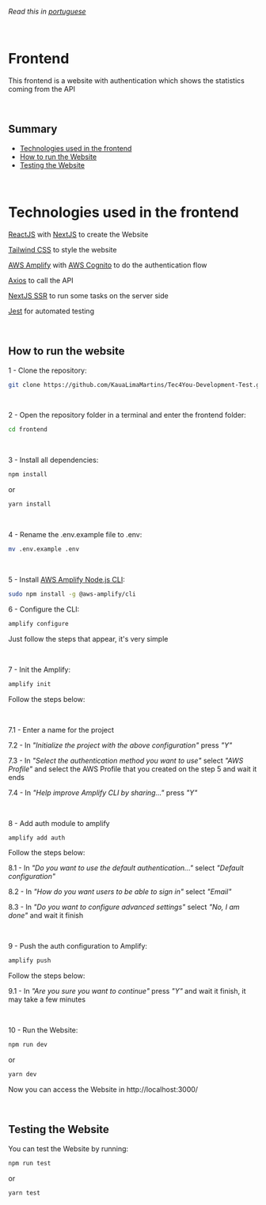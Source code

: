*Read this in [portuguese](https://github.com/KauaLimaMartins/Tec4You-Development-Test/blob/master/frontend/README.pt.md)*

<br />

# Frontend

This frontend is a website with authentication which shows the statistics coming from the API

<br />

## Summary

- [Technologies used in the frontend](#technologies-used-in-the-frontend)
- [How to run the Website](#how-to-run-the-website)
- [Testing the Website](#testing-the-website)

<br />

# Technologies used in the frontend

[ReactJS](https://reactjs.org/) with [NextJS](https://nextjs.org/) to create the Website

[Tailwind CSS](https://tailwindcss.com/) to style the website

[AWS Amplify](https://docs.amplify.aws/) with [AWS Cognito](https://aws.amazon.com/pt/cognito/) to do the authentication flow

[Axios](https://axios-http.com/ptbr/docs/intro) to call the API

[NextJS SSR](https://nextjs.org/docs/basic-features/data-fetching/get-server-side-props) to run some tasks on the server side

[Jest](https://jestjs.io/pt-BR/) for automated testing

<br />

## How to run the website

1 - Clone the repository:
```bash
git clone https://github.com/KauaLimaMartins/Tec4You-Development-Test.git
```

<br />

2 - Open the repository folder in a terminal and enter the frontend folder:
```bash
cd frontend
```

<br />

3 - Install all dependencies:
```bash
npm install
```
or
```bash
yarn install
```

<br />

4 - Rename the .env.example file to .env:
```bash
mv .env.example .env
```

<br />

5 - Install [AWS Amplify Node.js CLI](https://github.com/aws-amplify/amplify-cli):
```bash
sudo npm install -g @aws-amplify/cli
```

6 - Configure the CLI:
```bash
amplify configure
```

Just follow the steps that appear, it's very simple

<br />

7 - Init the Amplify:
```bash
amplify init
```

Follow the steps below:

<br />

7.1 - Enter a name for the project

7.2 - In *"Initialize the project with the above configuration"* press *"Y"*

7.3 - In *"Select the authentication method you want to use"* select *"AWS Profile"* and select the AWS Profile that you created on the step 5 and wait it ends

7.4 - In *"Help improve Amplify CLI by sharing..."* press *"Y"*

<br />

8 - Add auth module to amplify
```bash
amplify add auth
```

Follow the steps below:

8.1 - In *"Do you want to use the default authentication..."* select *"Default configuration"*

8.2 - In *"How do you want users to be able to sign in"* select *"Email"*

8.3 - In *"Do you want to configure advanced settings"* select *"No, I am done"* and wait it finish

<br />

9 - Push the auth configuration to Amplify:
```bash
amplify push
```

Follow the steps below:

9.1 - In *"Are you sure you want to continue"* press *"Y"* and wait it finish, it may take a few minutes

<br />

10 - Run the Website:
```bash
npm run dev
```
or
```bash
yarn dev
```

Now you can access the Website in http://localhost:3000/

<br />

## Testing the Website

You can test the Website by running:
```bash
npm run test
```
or
```bash
yarn test
```
